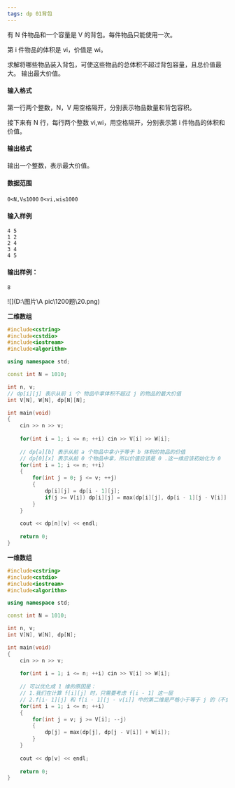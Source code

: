 ```yaml
---
tags: dp 01背包
---
```






有 N 件物品和一个容量是 V 的背包。每件物品只能使用一次。

第 i 件物品的体积是 vi，价值是 wi。

求解将哪些物品装入背包，可使这些物品的总体积不超过背包容量，且总价值最大。
输出最大价值。

#### 输入格式

第一行两个整数，N，V 用空格隔开，分别表示物品数量和背包容积。

接下来有 N 行，每行两个整数 vi,wi，用空格隔开，分别表示第 i 件物品的体积和价值。

#### 输出格式

输出一个整数，表示最大价值。

#### 数据范围

`0<N,V≤1000`
`0<vi,wi≤1000`

#### 输入样例

```
4 5
1 2
2 4
3 4
4 5
```

#### 输出样例：

```
8
```

![](D:\图片\A pic\1200题\20.png)

**二维数组**

```cpp
#include<cstring>
#include<cstdio>
#include<iostream>
#include<algorithm>

using namespace std;

const int N = 1010;

int n, v;
// dp[i][j] 表示从前 i 个 物品中拿体积不超过 j 的物品的最大价值
int V[N], W[N], dp[N][N];

int main(void)
{
    cin >> n >> v;
    
    for(int i = 1; i <= n; ++i) cin >> V[i] >> W[i];
    
    // dp[a][b] 表示从前 a 个物品中拿小于等于 b 体积的物品的价值
    // dp[0][x] 表示从前 0 个物品中拿，所以价值应该是 0 .这一维应该初始化为 0 
    for(int i = 1; i <= n; ++i)
    {
        for(int j = 0; j <= v; ++j)
        {
            dp[i][j] = dp[i - 1][j];
            if(j >= V[i]) dp[i][j] = max(dp[i][j], dp[i - 1][j - V[i]] + W[i]);
        }
    }
    
    cout << dp[n][v] << endl;
    
    return 0;
}
```



**一维数组**

```cpp
#include<cstring>
#include<cstdio>
#include<iostream>
#include<algorithm>

using namespace std;

const int N = 1010;

int n, v;
int V[N], W[N], dp[N];

int main(void)
{
    cin >> n >> v;   
    
    for(int i = 1; i <= n; ++i) cin >> V[i] >> W[i];
    
	// 可以优化成 1 维的原因是：
    // 1.我们在计算 f[i][j] 时，只需要考虑 f[i - 1] 这一层
    // 2.f[i- 1][j] 和 f[i - 1][j - v[i]] 中的第二维是严格小于等于 j 的（不会出现在 j 两侧）
    for(int i = 1; i <= n; ++i)
    {
        for(int j = v; j >= V[i]; --j)
        {
            dp[j] = max(dp[j], dp[j - V[i]] + W[i]);
        }
    }
    
    cout << dp[v] << endl;
    
    return 0;
}
```


